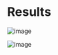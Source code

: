 # Results

![image](https://user-images.githubusercontent.com/84629235/142096211-671ca3ae-cc3b-4999-a7f1-aa5a3f6f9ef1.png)

![image](https://user-images.githubusercontent.com/84629235/142096239-dfef2c7b-fdc9-42c6-ac55-56db8cdd7444.png)

